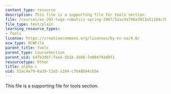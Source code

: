 ```yaml
---
content_type: resource
description: This file is a supporting file for tools section.
file: /courses/es-293-lego-robotics-spring-2007/52ac4a796a3913a51104c7b48b94cb5e_alpha.c
file_type: text/plain
learning_resource_types:
- Tools
license: https://creativecommons.org/licenses/by-nc-sa/4.0/
ocw_type: OCWFile
parent_title: Tools
parent_type: CourseSection
parent_uid: 64fb3db7-fee4-5b1b-3d49-7e084793d0f1
resourcetype: Other
title: alpha.c
uid: 52ac4a79-6a39-13a5-1104-c7b48b94cb5e
---
```

This file is a supporting file for tools section.